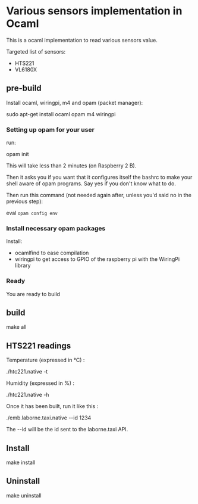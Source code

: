 # Various sensors implementation in Ocaml

This is a ocaml implementation to read various sensors value.

Targeted list of sensors:
- HTS221
- VL6180X

## pre-build

Install ocaml, wiringpi, m4 and opam (packet manager):

  sudo apt-get install ocaml opam m4 wiringpi

### Setting up opam for your user

run:

  opam init

This will take less than 2 minutes (on Raspberry 2 B).

Then it asks you if you want that it configures itself the bashrc to make your
shell aware of opam programs. Say yes if you don't know what to do.

Then run this command (not needed again after, unless you'd said no in the
previous step):

  eval `opam config env`

### Install necessary opam packages

Install:
- ocamlfind to ease compilation
- wiringpi to get access to GPIO of the raspberry pi with the WiringPi library

### Ready

You are ready to build

## build

  make all

## HTS221 readings

Temperature (expressed in °C) :

  ./htc221.native -t

Humidity (expressed in %) :

  ./htc221.native -h

Once it has been built, run it like this :

  ./emb.laborne.taxi.native --id 1234

The --id will be the id sent to the laborne.taxi API.


## Install

  make install

## Uninstall

  make uninstall
